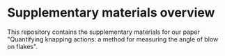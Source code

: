 # Supplementary materials overview

This repository contains the supplementary materials for our paper "Quantifying knapping actions: a method for measuring the angle of blow on flakes".
